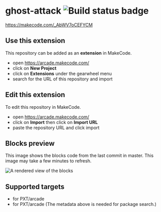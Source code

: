 # ghost-attack ![Build status badge](https://github.com/mameeewin/ghost-attack/workflows/MakeCode/badge.svg)

https://makecode.com/_AbWV7oCEFYCM

## Use this extension

This repository can be added as an **extension** in MakeCode.

* open https://arcade.makecode.com/
* click on **New Project**
* click on **Extensions** under the gearwheel menu
* search for the URL of this repository and import

## Edit this extension

To edit this repository in MakeCode.

* open https://arcade.makecode.com/
* click on **Import** then click on **Import URL**
* paste the repository URL and click import

## Blocks preview

This image shows the blocks code from the last commit in master.
This image may take a few minutes to refresh.

![A rendered view of the blocks](https://github.com/mameeewin/ghost-attack/raw/master/.makecode/blocks.png)

## Supported targets

* for PXT/arcade
* for PXT/arcade
(The metadata above is needed for package search.)


